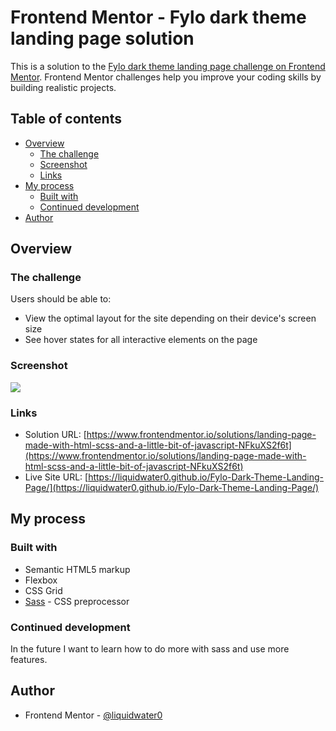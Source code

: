 # Frontend Mentor - Fylo dark theme landing page solution

This is a solution to the [Fylo dark theme landing page challenge on Frontend Mentor](https://www.frontendmentor.io/challenges/fylo-dark-theme-landing-page-5ca5f2d21e82137ec91a50fd). Frontend Mentor challenges help you improve your coding skills by building realistic projects. 

## Table of contents

- [Overview](#overview)
  - [The challenge](#the-challenge)
  - [Screenshot](#screenshot)
  - [Links](#links)
- [My process](#my-process)
  - [Built with](#built-with)
  - [Continued development](#continued-development)
- [Author](#author)

## Overview

### The challenge

Users should be able to:

- View the optimal layout for the site depending on their device's screen size
- See hover states for all interactive elements on the page

### Screenshot

![](images/screenshot.png)

### Links

- Solution URL: [https://www.frontendmentor.io/solutions/landing-page-made-with-html-scss-and-a-little-bit-of-javascript-NFkuXS2f6t](https://www.frontendmentor.io/solutions/landing-page-made-with-html-scss-and-a-little-bit-of-javascript-NFkuXS2f6t)
- Live Site URL: [https://liquidwater0.github.io/Fylo-Dark-Theme-Landing-Page/](https://liquidwater0.github.io/Fylo-Dark-Theme-Landing-Page/)

## My process

### Built with

- Semantic HTML5 markup
- Flexbox
- CSS Grid
- [Sass](https://sass-lang.com/) - CSS preprocessor

### Continued development

In the future I want to learn how to do more with sass and use more features.

## Author

- Frontend Mentor - [@liquidwater0](https://www.frontendmentor.io/profile/liquidwater0)
